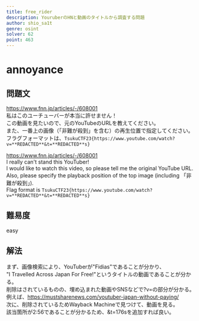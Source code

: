 ```yaml
---
title: free_rider
description: YouruberのHNと動画のタイトルから調査する問題
author: shio_sa1t
genre: osint
solver: 62 
point: 463
---
```


# annoyance
## 問題文
https://www.fnn.jp/articles/-/608001  
私はこのユーチューバーが本当に許せません！  
この動画を見たいので、元のYouTubeのURLを教えてください。  
また、一番上の画像（「非難が殺到」を含む）の再生位置で指定してください。  
フラグフォーマットは、`TsukuCTF23{https://www.youtube.com/watch?v=**REDACTED**&t=**REDACTED**s}`  

https://www.fnn.jp/articles/-/608001  
I really can't stand this YouTuber!  
I would like to watch this video, so please tell me the original YouTube URL.  
Also, please specify the playback position of the top image (including 「非難が殺到」).  
Flag format is `TsukuCTF23{https://www.youtube.com/watch?v=**REDACTED**&t=**REDACTED**s}`

## 難易度
easy

## 解法
まず、画像検索により、YouTuberが"Fidias"であることが分かり、  
"I Travelled Across Japan For Free!"というタイトルの動画であることが分かる。  
削除はされているものの、埋め込まれた動画やSNSなどで?v=の部分が分かる。  
例えば、https://mustsharenews.com/youtuber-japan-without-paying/  
次に、削除されているためWayback Machineで見つけて、動画を見る。  
該当箇所が2:56であることが分かるため、&t=176sを追加すれば良い。  
